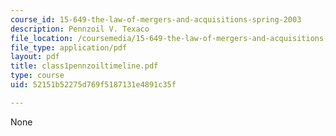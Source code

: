 ```yaml
---
course_id: 15-649-the-law-of-mergers-and-acquisitions-spring-2003
description: Pennzoil V. Texaco
file_location: /coursemedia/15-649-the-law-of-mergers-and-acquisitions-spring-2003/52151b52275d769f5187131e4891c35f_class1pennzoiltimeline.pdf
file_type: application/pdf
layout: pdf
title: class1pennzoiltimeline.pdf
type: course
uid: 52151b52275d769f5187131e4891c35f

---
```

None